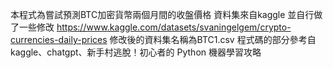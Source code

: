 本程式為嘗試預測BTC加密貨幣兩個月間的收盤價格
資料集來自kaggle 並自行做了一些修改 https://www.kaggle.com/datasets/svaningelgem/crypto-currencies-daily-prices
修改後的資料集名稱為BTC1.csv
程式碼的部分參考自kaggle、chatgpt、新手村逃脫！初心者的 Python 機器學習攻略